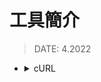 <style> 
.imgBox{
  display: flex; 
  flex-direction: column; 
  margin: 5%; 
  justify-content: center;
  border: 2px solid black;
}
</style>

<!--  style  -->

###### <!-- ref -->

[curl]: https://www.ruanyifeng.com/blog/2011/09/curl.html

 <!-- ref -->

# 工具簡介

> DATE: 4.2022

<!-- cURL -->

- <details close>
  <summary>cURL</summary>

  `Command Line URL viewer`
  一種命令行工具，作用是發出網絡請求，然後得到和提取數據，顯示在"標準輸出"（stdout）上面。

  > REF: [cURL]

  </details>
